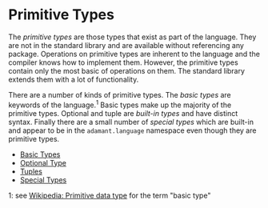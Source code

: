 # Primitive Types

The *primitive types* are those types that exist as part of the language. They are not in the standard library and are available without referencing any package. Operations on primitive types are inherent to the language and the compiler knows how to implement them. However, the primitive types contain only the most basic of operations on them. The standard library extends them with a lot of functionality.

There are a number of kinds of primitive types. The *basic types* are keywords of the language.<sup>1</sup> Basic types make up the majority of the primitive types. Optional and tuple are *built-in types* and have distinct syntax. Finally there are a small number of *special types* which are built-in and appear to be in the `adamant.language` namespace even though they are primitive types.

* [Basic Types](basic-types.md)
* [Optional Type](optional-type.md)
* [Tuples](tuples.md)
* [Special Types](special-types.md)

1: see [Wikipedia: Primitive data type](https://en.wikipedia.org/wiki/Primitive_data_type) for the term "basic type"
